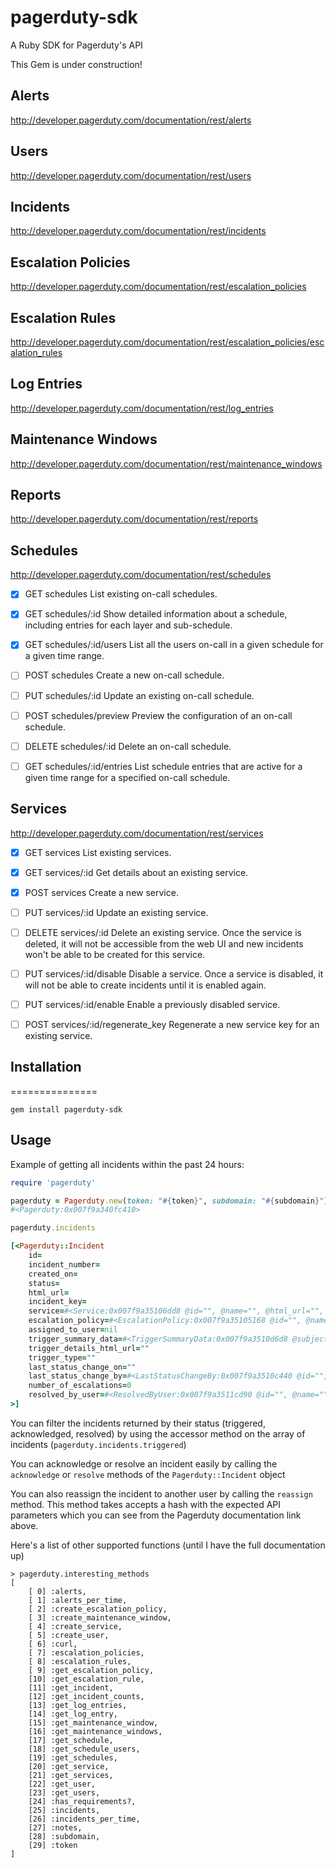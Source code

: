 pagerduty-sdk
=============

A Ruby SDK for Pagerduty's API

This Gem is under construction!

## Alerts
http://developer.pagerduty.com/documentation/rest/alerts

## Users
http://developer.pagerduty.com/documentation/rest/users

## Incidents
http://developer.pagerduty.com/documentation/rest/incidents

## Escalation Policies
http://developer.pagerduty.com/documentation/rest/escalation_policies

## Escalation Rules
http://developer.pagerduty.com/documentation/rest/escalation_policies/escalation_rules

## Log Entries
http://developer.pagerduty.com/documentation/rest/log_entries

## Maintenance Windows
http://developer.pagerduty.com/documentation/rest/maintenance_windows

## Reports
http://developer.pagerduty.com/documentation/rest/reports

## Schedules
http://developer.pagerduty.com/documentation/rest/schedules
- [x] GET schedules	List existing on-call schedules.
- [x] GET schedules/:id	Show detailed information about a schedule, including entries for each layer and sub-schedule.
- [x] GET schedules/:id/users	List all the users on-call in a given schedule for a given time range.
- [ ] POST schedules	Create a new on-call schedule.
- [ ] PUT schedules/:id	Update an existing on-call schedule.
- [ ] POST schedules/preview	Preview the configuration of an on-call schedule.
- [ ] DELETE schedules/:id	Delete an on-call schedule.
- [ ] GET schedules/:id/entries	List schedule entries that are active for a given time range for a specified on-call schedule.


## Services
http://developer.pagerduty.com/documentation/rest/services
- [x] GET services	List existing services.
- [x] GET services/:id	Get details about an existing service.
- [x] POST services	Create a new service.
- [ ] PUT services/:id	Update an existing service.
- [ ] DELETE services/:id	Delete an existing service. Once the service is deleted, it will not be accessible from the web UI and new incidents won't be able to be created for this service.
- [ ] PUT services/:id/disable	Disable a service. Once a service is disabled, it will not be able to create incidents until it is enabled again.
- [ ] PUT services/:id/enable	Enable a previously disabled service.
- [ ] POST services/:id/regenerate_key	Regenerate a new service key for an existing service.



## Installation
===============

```
gem install pagerduty-sdk
```


## Usage

Example of getting all incidents within the past 24 hours:

```ruby
require 'pagerduty'

pagerduty = Pagerduty.new(token: "#{token}", subdomain: "#{subdomain}")
#<Pagerduty:0x007f9a340fc410>

pagerduty.incidents

[<Pagerduty::Incident
	id=
	incident_number=
	created_on=
	status=
	html_url=
	incident_key=
	service=#<Service:0x007f9a35106dd8 @id="", @name="", @html_url="", @delete_at=nil>
	escalation_policy=#<EscalationPolicy:0x007f9a35105168 @id="", @name="", @description=nil, @escalation_rules=[], @services=#<Set: {}>, @num_loops=nil>
	assigned_to_user=nil
	trigger_summary_data=#<TriggerSummaryData:0x007f9a3510d6d8 @subject="">
	trigger_details_html_url=""
	trigger_type=""
	last_status_change_on=""
	last_status_change_by=#<LastStatusChangeBy:0x007f9a3510c440 @id="", @name="", @email="", @html_url="">
	number_of_escalations=0
	resolved_by_user=#<ResolvedByUser:0x007f9a3511cd90 @id="", @name="", @email="", @html_url="">
>]
```

You can filter the incidents returned by their status (triggered,
acknowledged, resolved) by using the accessor method on the array of
incidents (`pagerduty.incidents.triggered`)

You can acknowledge or resolve an incident easily by calling the
`acknowledge` or `resolve` methods of the `Pagerduty::Incident` object

You can also reassign the incident to another user by calling the
`reassign` method. This method takes accepts a hash with the expected
API parameters which you can see from the Pagerduty documentation link
above. 


Here's a list of other supported functions (until I have the full
documentation up)

```
> pagerduty.interesting_methods
[
    [ 0] :alerts,
    [ 1] :alerts_per_time,
    [ 2] :create_escalation_policy,
    [ 3] :create_maintenance_window,
    [ 4] :create_service,
    [ 5] :create_user,
    [ 6] :curl,
    [ 7] :escalation_policies,
    [ 8] :escalation_rules,
    [ 9] :get_escalation_policy,
    [10] :get_escalation_rule,
    [11] :get_incident,
    [12] :get_incident_counts,
    [13] :get_log_entries,
    [14] :get_log_entry,
    [15] :get_maintenance_window,
    [16] :get_maintenance_windows,
    [17] :get_schedule,
    [18] :get_schedule_users,
    [19] :get_schedules,
    [20] :get_service,
    [21] :get_services,
    [22] :get_user,
    [23] :get_users,
    [24] :has_requirements?,
    [25] :incidents,
    [26] :incidents_per_time,
    [27] :notes,
    [28] :subdomain,
    [29] :token
]
```



